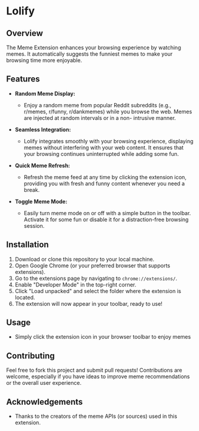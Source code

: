 # Lolify

## Overview
The Meme Extension enhances your browsing experience by watching memes. It automatically suggests the funniest memes to make your browsing time more enjoyable.

## Features
- **Random Meme Display:**
  - Enjoy a random meme from popular Reddit subreddits (e.g., r/memes, r/funny, r/dankmemes) while you browse the web. Memes are injected at random intervals or in a non-          intrusive manner.
    
- **Seamless Integration:**
  - Lolify integrates smoothly with your browsing experience, displaying memes without interfering with your web content. It ensures that your browsing continues uninterrupted     while adding some fun.
    
- **Quick Meme Refresh:**
  - Refresh the meme feed at any time by clicking the extension icon, providing you with fresh and funny content whenever you need a break.

- **Toggle Meme Mode:**
  - Easily turn meme mode on or off with a simple button in the toolbar. Activate it for some fun or disable it for a distraction-free browsing session.

## Installation
1. Download or clone this repository to your local machine.
2. Open Google Chrome (or your preferred browser that supports extensions).
3. Go to the extensions page by navigating to `chrome://extensions/`.
4. Enable "Developer Mode" in the top-right corner.
5. Click "Load unpacked" and select the folder where the extension is located.
6. The extension will now appear in your toolbar, ready to use!

## Usage
- Simply click the extension icon in your browser toolbar to enjoy memes

## Contributing
Feel free to fork this project and submit pull requests! Contributions are welcome, especially if you have ideas to improve meme recommendations or the overall user experience.

## Acknowledgements
- Thanks to the creators of the meme APIs (or sources) used in this extension.
